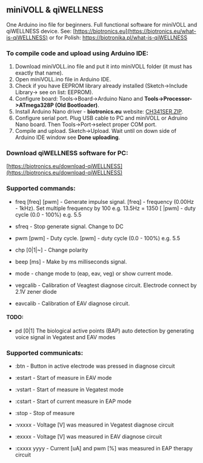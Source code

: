 ## miniVOLL & qiWELLNESS

One Arduino ino file for beginners. Full functional software for miniVOLL and qiWELLNESS device. 
See: [https://biotronics.eu](https://biotronics.eu/what-is-qiWELLNESS) or for Polish: https://biotronika.pl/what-is-qiWELLNESS 


### To compile code and upload using Arduino IDE:
1. Download miniVOLL.ino file and put it into miniVOLL folder (it must has exactly that name). 
2. Open miniVOLL.ino file in Arduino IDE.
3. Check if you have EEPROM library already installed (Sketch->Include Library-> see on list: EEPROM).
4. Configure board: Tools->Board->Arduino Nano  and **Tools->Processor->ATmega328P (Old Bootloader)**.
5. Install Arduino Nano driver - **biotronics.eu** website: [CH341SER.ZIP]( https://biotronika.pl/sites/default/files/2016-12/CH341SER.ZIP).
6. Configure serial port. Plug USB cable to PC and miniVOLL or Adruino Nano board. Then Tools->Port->select proper COM port.
7. Compile and upload. Sketch->Upload. Wait until on down side of Arduino IDE window see **Done uploading**.

### Download qiWELLNESS software for PC:
[https://biotronics.eu/download-qiWELLNESS](https://biotronics.eu/download-qiWELLNESS)


### Supported commands:
* freq [freq] [pwm]  -  Generate impulse signal. [freq] - frequency (0.00Hz - 1kHz). Set multiple frequency by 100 e.g. 13.5Hz = 1350  [ |pwm] - duty cycle (0.0 - 100%) e.g. 5.5

* sfreq  -  Stop generate signal. Change to DC
 
* pwm [pwm]  -  Duty cycle.  [pwm] - duty cycle (0.0 - 100%) e.g. 5.5
  
* chp [0|1|~]  -  Change polarity

* beep [ms]  -  Make by ms milliseconds signal.  

* mode  -  change mode to (eap, eav, veg) or show current mode.

* vegcalib  -  Calibration of Veagtest diagnose circuit. Electrode connect by 2.1V zener diode

* eavcalib  -  Calibration of EAV diagnose circuit.


#### TODO:

* pd [0|1]  The biological active points (BAP) auto detection by generating voice signal in Vegatest and EAV modes


### Supported communicats:

* :btn - Button in active electrode was pressed in diagnose circuit

* :estart  -  Start of measure in EAV mode

* :vstart  -  Start of measure in Vegatest mode

* :cstart  -  Start of current measure in EAP mode 

* :stop  -  Stop of measure 

* :vxxxx  -  Voltage [V] was measured in Vegatest diagnose circuit 

* :exxxx  -  Voltage [V] was measured in EAV diagnose circuit

* :cxxxx yyyy  - Current [uA] and pwm [%] was measured in EAP therapy circuit




